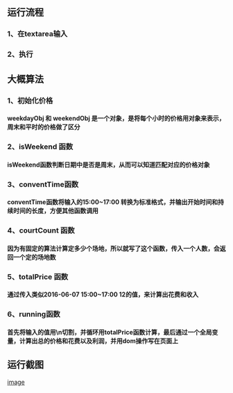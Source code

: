 ## 运行流程
### 1、在textarea输入
### 2、执行

## 大概算法
### 1、初始化价格
#### weekdayObj 和 weekendObj 是一个对象，是将每个小时的价格用对象来表示，周末和平时的价格做了区分
### 2、isWeekend 函数
#### isWeekend函数判断日期中是否是周末，从而可以知道匹配对应的价格对象
### 3、conventTime函数
#### conventTime函数将输入的15:00~17:00 转换为标准格式，并输出开始时间和持续时间的长度，方便其他函数调用
### 4、courtCount 函数
#### 因为有固定的算法计算定多少个场地，所以就写了这个函数，传入一个人数，会返回一个定的场地数
### 5、totalPrice 函数
#### 通过传入类似2016-06-07 15:00~17:00 12的值，来计算出花费和收入
### 6、running函数
#### 首先将输入的值用\n切割，并循环用totalPrice函数计算，最后通过一个全局变量，计算出总的价格和花费以及利润，并用dom操作写在页面上


## 运行截图
[image](http://img.chufaba.me/8a36005069419d137554d497d2236347.png)